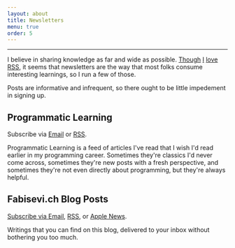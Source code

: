 ```yaml
---
layout: about
title: Newsletters
menu: true
order: 5
---
```


---

I believe in sharing knowledge as far and wide as possible. [Though](https://twitter.com/mergesort/status/929761136827928576) [I](https://twitter.com/mergesort/status/922089281258184705) [love](https://twitter.com/mergesort/status/929152992888188934) [RSS](https://twitter.com/mergesort/status/959087029983285248), it seems that newsletters are the way that most folks consume interesting learnings, so I run a few of those.

Posts are informative and infrequent, so there ought to be little impedement in signing up.

## Programmatic Learning

Subscribe via [Email](https://mailchi.mp/f0df17ad2511/programmatic-learning) or [RSS](http://feeds.pinboard.in/rss/u:mergesort/t:learn-programming/).

Programmatic Learning is a feed of articles I've read that I wish I'd read earlier in my programming career. Sometimes they're classics I'd never come across, sometimes they're new posts with a fresh perspective, and sometimes they're not even directly about programming, but they're always helpful.

## Fabisevi.ch Blog Posts

[Subscribe via Email](https://mailchi.mp/3237be1819ae/fabisevich-blog-posts), [RSS](https://fabisevi.ch/feed.xml), or [Apple News](https://apple.news/TtYZOZiL6RLurz0Tr8Pr21A).

Writings that you can find on this blog, delivered to your inbox without bothering you too much.